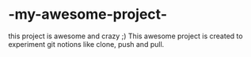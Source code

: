 # -my-awesome-project-
this project is awesome and crazy ;)
This awesome project is created to experiment git notions like clone, push and pull.
